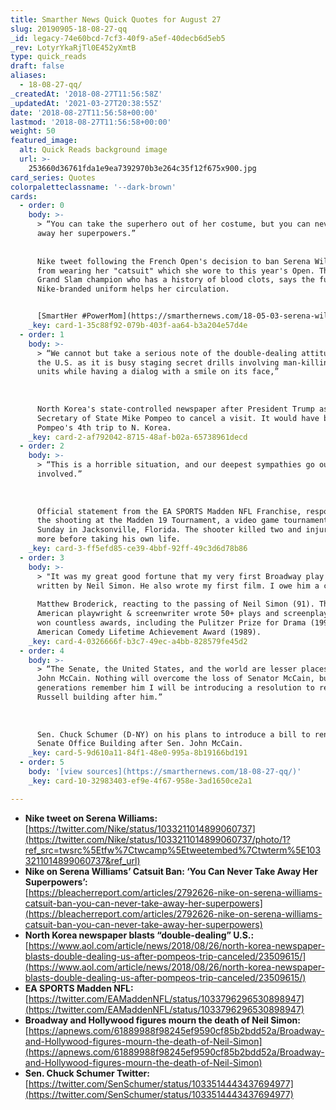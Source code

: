```yaml
---
title: Smarther News Quick Quotes for August 27
slug: 20190905-18-08-27-qq
_id: legacy-74e60bcd-7cf3-40f9-a5ef-40decb6d5eb5
_rev: LotyrYkaRjTl0E452yXmtB
type: quick_reads
draft: false
aliases:
  - 18-08-27-qq/
_createdAt: '2018-08-27T11:56:58Z'
_updatedAt: '2021-03-27T20:38:55Z'
date: '2018-08-27T11:56:58+00:00'
lastmod: '2018-08-27T11:56:58+00:00'
weight: 50
featured_image:
  alt: Quick Reads background image
  url: >-
    253660d36761fda1e9ea7392970b3e264c35f12f675x900.jpg
card_series: Quotes
colorpaletteclassname: '--dark-brown'
cards:
  - order: 0
    body: >-
      > “You can take the superhero out of her costume, but you can never take
      away her superpowers.”  
        
        
      Nike tweet following the French Open's decision to ban Serena Williams
      from wearing her "catsuit" which she wore to this year's Open. The 23-time
      Grand Slam champion who has a history of blood clots, says the full body,
      Nike-branded uniform helps her circulation.


      [SmartHer #PowerMom](https://smarthernews.com/18-05-03-serena-williams/)
    _key: card-1-35c88f92-079b-403f-aa64-b3a204e57d4e
  - order: 1
    body: >-
      > “We cannot but take a serious note of the double-dealing attitudes of
      the U.S. as it is busy staging secret drills involving man-killing special
      units while having a dialog with a smile on its face,”  
        
        
        
      North Korea's state-controlled newspaper after President Trump asked
      Secretary of State Mike Pompeo to cancel a visit. It would have been Sec.
      Pompeo's 4th trip to N. Korea.
    _key: card-2-af792042-8715-48af-b02a-65738961decd
  - order: 2
    body: >-
      > “This is a horrible situation, and our deepest sympathies go out to all
      involved.”  
        
        
        
      Official statement from the EA SPORTS Madden NFL Franchise, responding to
      the shooting at the Madden 19 Tournament, a video game tournament held on
      Sunday in Jacksonville, Florida. The shooter killed two and injured many
      more before taking his own life.
    _key: card-3-ff5efd85-ce39-4bbf-92ff-49c3d6d78b86
  - order: 3
    body: >-
      > "It was my great good fortune that my very first Broadway play was
      written by Neil Simon. He also wrote my first film. I owe him a career.”  
        
      Matthew Broderick, reacting to the passing of Neil Simon (91). The
      American playwright & screenwriter wrote 50+ plays and screenplays, and
      won countless awards, including the Pulitzer Prize for Drama (1991) & the
      American Comedy Lifetime Achievement Award (1989).
    _key: card-4-0326666f-b3c7-49ec-a4bb-828579fe45d2
  - order: 4
    body: >-
      > “The Senate, the United States, and the world are lesser places without
      John McCain. Nothing will overcome the loss of Senator McCain, but so that
      generations remember him I will be introducing a resolution to rename the
      Russell building after him.”  
        
        
        
      Sen. Chuck Schumer (D-NY) on his plans to introduce a bill to rename the
      Senate Office Building after Sen. John McCain.
    _key: card-5-9d610a11-84f1-48e0-995a-8b19166bd191
  - order: 5
    body: '[view sources](https://smarthernews.com/18-08-27-qq/)'
    _key: card-10-32983403-ef9e-4f67-958e-3ad1650ce2a1

---
```

* **Nike tweet on Serena Williams:**  
[https://twitter.com/Nike/status/1033211014899060737](https://twitter.com/Nike/status/1033211014899060737/photo/1?ref_src=twsrc%5Etfw%7Ctwcamp%5Etweetembed%7Ctwterm%5E1033211014899060737&ref_url)
* **Nike on Serena Williams’ Catsuit Ban: ‘You Can Never Take Away Her Superpowers’:**  
[https://bleacherreport.com/articles/2792626-nike-on-serena-williams-catsuit-ban-you-can-never-take-away-her-superpowers](https://bleacherreport.com/articles/2792626-nike-on-serena-williams-catsuit-ban-you-can-never-take-away-her-superpowers)
* **North Korea newspaper blasts “double-dealing” U.S.:**  
[https://www.aol.com/article/news/2018/08/26/north-korea-newspaper-blasts-double-dealing-us-after-pompeos-trip-canceled/23509615/](https://www.aol.com/article/news/2018/08/26/north-korea-newspaper-blasts-double-dealing-us-after-pompeos-trip-canceled/23509615/)
* **EA SPORTS Madden NFL:**  
[https://twitter.com/EAMaddenNFL/status/1033796296530898947](https://twitter.com/EAMaddenNFL/status/1033796296530898947)
* **Broadway and Hollywood figures mourn the death of Neil Simon:** [https://apnews.com/61889988f98245ef9590cf85b2bdd52a/Broadway-and-Hollywood-figures-mourn-the-death-of-Neil-Simon](https://apnews.com/61889988f98245ef9590cf85b2bdd52a/Broadway-and-Hollywood-figures-mourn-the-death-of-Neil-Simon)
* **Sen. Chuck Schumer Twitter:** [https://twitter.com/SenSchumer/status/1033514443437694977](https://twitter.com/SenSchumer/status/1033514443437694977)